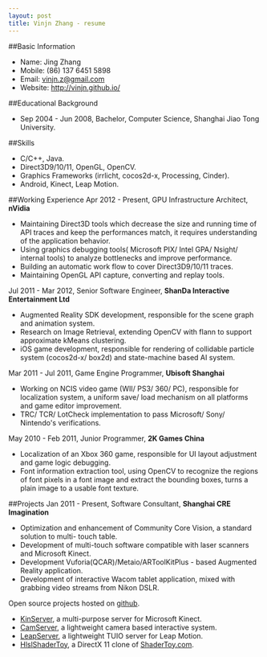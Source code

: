 ```yaml
---
layout: post
title: Vinjn Zhang - resume
---
```

##Basic Information
-   Name:       Jing Zhang 
-   Mobile:     (86) 137 6451 5898 
-   Email:      vinjn.z@gmail.com
-   Website:    http://vinjn.github.io/

##Educational Background
-   Sep 2004 - Jun 2008, Bachelor, Computer Science, Shanghai Jiao Tong University.

##Skills
-   C/C++, Java.
-   Direct3D9/10/11, OpenGL, OpenCV.
-   Graphics Frameworks (irrlicht, cocos2d-x, Processing, Cinder).
-   Android, Kinect, Leap Motion.

##Working Experience
Apr 2012 - Present, GPU Infrastructure Architect, **nVidia**
-   Maintaining Direct3D tools which decrease the size and running time of API traces and keep the performances match, it requires understanding of the application behavior.
-   Using graphics debugging tools( Microsoft PIX/ Intel GPA/ Nsight/ internal tools) to analyze bottlenecks and improve performance.
-   Building an automatic work flow to cover Direct3D9/10/11 traces.
-   Maintaining OpenGL API capture, converting and replay tools.

Jul 2011 - Mar 2012, Senior Software Engineer, **ShanDa Interactive Entertainment Ltd**
-   Augmented Reality SDK development, responsible for the scene graph and animation system.
-   Research on Image Retrieval, extending OpenCV with flann to support approximate kMeans clustering.
-   iOS game development, responsible for rendering of collidable particle system (cocos2d-x/ box2d) and state-machine based AI system.

Mar 2011 - Jul 2011, Game Engine Programmer, **Ubisoft Shanghai**
-   Working on NCIS video game (WII/ PS3/ 360/ PC), responsible for localization system, a uniform save/ load mechanism on all platforms and game editor improvement.
-   TRC/ TCR/ LotCheck implementation to pass Microsoft/ Sony/ Nintendo's verifications.

May 2010 - Feb 2011, Junior Programmer, **2K Games China**
-   Localization of an Xbox 360 game, responsible for UI layout adjustment and game logic debugging.
-   Font information extraction tool, using OpenCV to recognize the regions of font pixels in a font image and extract the bounding boxes, turns a plain image to a usable font texture.

##Projects
Jan 2011 - Present, Software Consultant, **Shanghai CRE Imagination**
-   Optimization and enhancement of Community Core Vision, a standard solution to multi- touch table.
-   Development of multi-touch software compatible with laser scanners and Microsoft Kinect.
-   Development Vuforia(QCAR)/Metaio/ARToolKitPlus - based Augmented Reality application.
-   Development of interactive Wacom tablet application, mixed with grabbing video streams from Nikon DSLR.
   
Open source projects hosted on [github](https://github.com/vinjn).
-   [KinServer](https://github.com/vinjn/KinServer), a multi-purpose server for Microsoft Kinect.
-   [CamServer](http://github.com/vinjn/CamServer/), a lightweight camera based interactive system.
-   [LeapServer](https://github.com/vinjn/LeapServer/), a lightweight TUIO server for Leap Motion.
-   [HlslShaderToy](http://github.com/vinjn/HlslShaderToy/), a DirectX 11 clone of [ShaderToy.com](https://www.shadertoy.com/).
